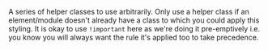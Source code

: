 ﻿A series of helper classes to use arbitrarily. Only use a helper class if an element/module doesn't already have a class to which you could apply this styling.
It is okay to use `!important` here as we're doing it pre-emptively i.e. you know you will always want the rule it's applied too to take precedence.